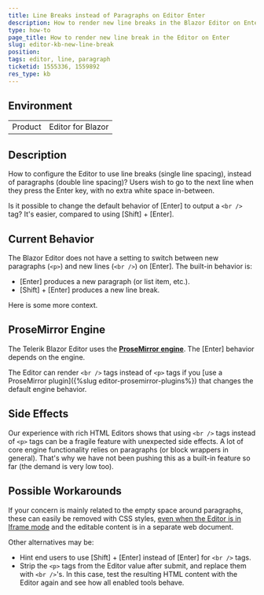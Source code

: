```yaml
---
title: Line Breaks instead of Paragraphs on Editor Enter
description: How to render new line breaks in the Blazor Editor on Enter key press? How to set br tags by default on Enter, instead of new paragraphs?
type: how-to
page_title: How to render new line break in the Editor on Enter
slug: editor-kb-new-line-break
position: 
tags: editor, line, paragraph
ticketid: 1555336, 1559892
res_type: kb
---
```


## Environment

<table>
    <tbody>
        <tr>
            <td>Product</td>
            <td>Editor for Blazor</td>
        </tr>
    </tbody>
</table>


## Description

How to configure the Editor to use line breaks (single line spacing), instead of paragraphs (double line spacing)? Users wish to go to the next line when they press the Enter key, with no extra white space in-between.

Is it possible to change the default behavior of [Enter] to output a `<br />` tag? It's easier, compared to using [Shift] + [Enter].

## Current Behavior

The Blazor Editor does not have a setting to switch between new paragraphs (`<p>`) and new lines (`<br />`) on [Enter]. The built-in behavior is:

* [Enter] produces a new paragraph (or list item, etc.).
* [Shift] + [Enter] produces a new line break.

Here is some more context.

## ProseMirror Engine

The Telerik Blazor Editor uses the [**ProseMirror engine**](https://prosemirror.net). The [Enter] behavior depends on the engine.

The Editor can render `<br />` tags instead of `<p>` tags if you [use a ProseMirror plugin]({%slug editor-prosemirror-plugins%}) that changes the default engine behavior.

## Side Effects

Our experience with rich HTML Editors shows that using `<br />` tags instead of `<p>` tags can be a fragile feature with unexpected side effects. A lot of core engine functionality relies on paragraphs (or block wrappers in general). That's why we have not been pushing this as a built-in feature so far (the demand is very low too).

## Possible Workarounds

If your concern is mainly related to the empty space around paragraphs, these can easily be removed with CSS styles, [even when the Editor is in Iframe mode](https://www.telerik.com/forums/telerikeditor-allowing-style-tags) and the editable content is in a separate web document.

Other alternatives may be:

* Hint end users to use [Shift] + [Enter] instead of [Enter] for `<br />` tags.
* Strip the `<p>` tags from the Editor value after submit, and replace them with `<br />`'s. In this case, test the resulting HTML content with the Editor again and see how all enabled tools behave.
